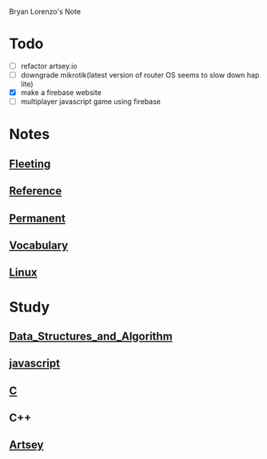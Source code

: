 Bryan Lorenzo's Note

# Todo
- [ ] refactor artsey.io
- [ ] downgrade mikrotik(latest version of router OS seems to slow down hap lite)
- [X] make a firebase website
- [ ] multiplayer javascript game using firebase

# Notes
## [Fleeting](fleeting/fleeting.md) 
## [Reference](reference/reference.md) 
## [Permanent](permanent/permanent.md) 

## [Vocabulary](Vocabulary.md)


## [Linux](Linux.md)

# Study
## [Data_Structures_and_Algorithm](dsa.md)
## [javascript](javascript.md)
## [C](C.md)
## C++
## [Artsey](Artsey.md)

